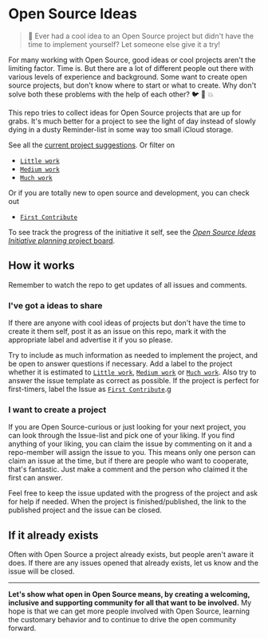 # Open Source Ideas

> :open_hands: Ever had a cool idea to an Open Source project but didn't have the time to implement yourself? Let someone else give it a try!

For many working with Open Source, good ideas or cool projects aren't the limiting factor. Time is. But there are a lot of different people out there with various levels of experience and background. Some want to create open source projects, but don't know where to start or what to create. Why don't solve both these problems with the help of each other? :bird: :chicken: :boom:

This repo tries to collect ideas for Open Source projects that are up for grabs. It's much better for a project to see the light of day instead of slowly dying in a dusty Reminder-list in some way too small iCloud storage.

See all the [current project suggestions](https://github.com/mikaelbr/open-source-ideas/issues). Or filter on

- [`Little work`](https://github.com/mikaelbr/open-source-ideas/labels/Little%20work)
- [`Medium work`](https://github.com/mikaelbr/open-source-ideas/labels/Medium%20work)
- [`Much work`](https://github.com/mikaelbr/open-source-ideas/labels/Much%20work)

Or if you are totally new to open source and development, you can check out
- [`First Contribute`](https://github.com/mikaelbr/open-source-ideas/labels/First%Contribute)

To see track the progress of the initiative it self, see the [_Open Source Ideas Initiative planning_ project board](https://github.com/mikaelbr/open-source-ideas/projects/2).

## How it works

Remember to watch the repo to get updates of all issues and comments.

### I've got a ideas to share

If there are anyone with cool ideas of projects but don't have the time to create it them self, post it as an issue on this repo, mark it with the appropriate label and advertise it if you so please.

Try to include as much information as needed to implement the project, and be open to answer questions if necessary. Add a label to the project whether it is estimated to [`Little work`](https://github.com/mikaelbr/open-source-ideas/labels/Little%20work), [`Medium work`](https://github.com/mikaelbr/open-source-ideas/labels/Medium%20work) or [`Much work`](https://github.com/mikaelbr/open-source-ideas/labels/Much%20work). Also try to answer the issue template as correct as possible. If the project is perfect for first-timers, label the Issue as [`First Contribute`](https://github.com/mikaelbr/open-source-ideas/labels/First%Contribute).g

### I want to create a project

If you are Open Source-curious or just looking for your next project, you can look through the Issue-list and pick one of your liking. If you find anything of your liking, you can claim the issue by commenting on it and a repo-member will assign the issue to you. This means only one person can claim an issue at the time, but if there are people who want to cooperate, that's fantastic. Just make a comment and the person who claimed it the first can answer.

Feel free to keep the issue updated with the progress of the project and ask for help if needed. When the project is finished/published, the link to the published project and the issue can be closed.

## If it already exists

Often with Open Source a project already exists, but people aren't aware it does. If there are any issues opened that already exists, let us know and the issue will be closed.

---

**Let's show what open in Open Source means, by creating a welcoming, inclusive and supporting community for all that want to be involved.** My hope is that we can get more people involved with Open Source, learning the customary behavior and to continue to drive the open community forward.

